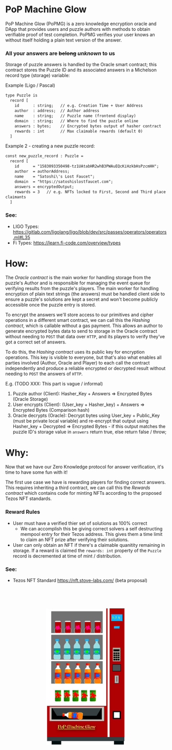 # PoP Machine Glow
PoP Machine Glow (PoPMG) is a zero knowledge encryption oracle and DApp that provides users and puzzle authors with methods to obtain verifiable proof of test completion. PoPMG verifies your user knows an without itself holding a plain text version of the answer. 

### All your answers are ~~belong~~ _unknown_ to us

Storage of puzzle answers is handled by the Oracle smart contract; this contract stores the Puzzle ID and its associated answers in a Michelson record type (storage) variable:

Example (Ligo / Pascal)

```
type Puzzle is
  record [
    id      : string;   // e.g. Creation Time + User Address
    author  : address;  // Author address
    name    : string;   // Puzzle name (frontend display)
    domain  : string;   // Where to find the puzzle online
    answers : bytes;    // Encrypted bytes output of hasher contract
    rewards : int       // Max claimable rewards (default 0)
  ]
```

Example 2 - creating a new puzzle record:

```
const new_puzzle_record : Puzzle =
  record [
    id      = "1583093350498-tz1UAtabHR2whB3PWAuEQcKiHzkbHsPzcmHH";
    author  = authorAddress;
    name    = "Satoshi\'s Lost Faucet";
    domain  = "https://satoshislostfaucet.com";
    answers = encryptedOutput;
    rewards = 3   // e.g. NFTs locked to First, Second and Third place claimants
  ]
```

### See:
- LIGO Types: https://gitlab.com/ligolang/ligo/blob/dev/src/passes/operators/operators.ml#L35
- Fi Types: https://learn.fi-code.com/overview/types

# How:

The *Oracle contract* is the main worker for handling storage from the puzzle's Author and is responsible for managing the event queue for verifying results from the puzzle's players. The main worker for handling encryption of plain text strings (the answers) must be handled client side to ensure a puzzle's solutions are kept a secret and won't become publicly accessible once the puzzle entry is stored.

To encrypt the answers we'll store access to our primitives and cipher operations in a different smart contract, we can call this the *Hashing contract*, which is callable without a gas payment. This allows an author to generate encrypted bytes data to send to storage in the Oracle contract without needing to `POST` that data over `HTTP`, and its players to verify they've got a correct set of answers.

To do this, the *Hashing contract* uses its public key for encryption operations. This key is visible to everyone, but that's also what enables all parties involved (Author, Oracle and Player) to each call the contract independently and produce a reliable encrypted or decrypted result without needing to `POST` the answers of `HTTP`.

E.g. (TODO XXX: This part is vague / informal)
1) Puzzle author (Client): Hasher_Key + Answers => Encrypted Bytes (Oracle Storage)
2) User encrypts (Client): (User_key + Hasher_key) + Answers => Encrypted Bytes (Comparison hash)
3) Oracle decrypts (Oracle): Decrypt bytes using User_key + Public_Key (must be private local variable) and re-encrypt that output using Hasher_key + Decrypted => Encrypted Bytes - if this output matches the puzzle ID's storage value in `answers` return true, else return false / throw;

# Why: 

Now that we have our Zero Knowledge protocol for answer verification, it's time to have some fun with it!

The first use case we have is rewarding players for finding correct answers. This requires inheriting a third contract, we can call this the *Rewards contract* which contains code for minting NFTs according to the proposed Tezos NFT standards. 

### Reward Rules
- User must have a verified thier set of solutions as 100% correct
  - We can accomplish this be giving correct solvers a self destructing mempool entry for their Tezos address. This gives them a time limit to claim an NFT prize after verifying their solutions.
- User can only obtain an NFT if there's a claimable quanitity remaining in storage. If a reward is claimed the `rewards: int` property of the `Puzzle` record is decremented at time of mint / distribution. 

### See:
- Tezos NFT Standard https://nft.stove-labs.com/ (beta proposal)

<br/><br/><br/>
<p align="center">
  <img width="250px" height="auto" src="https://raw.githubusercontent.com/Chain-of-Insight/pop-machine-glow/master/Documentation/assets/img/pop_machine.png">
</p>

